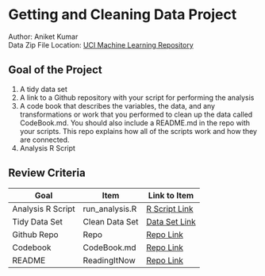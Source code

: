# Getting and Cleaning Data Project
Author: Aniket Kumar <br />
Data Zip File Location: [UCI Machine Learning Repository](https://d396qusza40orc.cloudfront.net/getdata%2Fprojectfiles%2FUCI%20HAR%20Dataset.zip "Clicking will download the data")

## Goal of the Project
1. A tidy data set 
2. A link to a Github repository with your script for performing the analysis 
3. A code book that describes the variables, the data, and any transformations or work that you performed to clean up the data called CodeBook.md. You should also include a README.md in the repo with your scripts. This repo explains how all of the scripts work and how they are connected.
4. Analysis R Script

## Review Criteria

Goal | Item | Link to Item
--- | --- | ---
Analysis R Script |  run_analysis.R |  [R Script Link](https://github.com/aniket1499/SamsungDataSet/blob/master/run_analysis.R "run_analysis.R")
Tidy Data Set |  Clean Data Set |  [Data Set Link](https://github.com/aniket1499/SamsungDataSet/blob/master/tidyData.txt "tidyData.txt")
Github Repo | Repo |  [Repo Link](https://github.com/aniket1499/SamsungDataSet/ "Click to go to Repo")
Codebook | CodeBook.md |  [Repo Link](https://github.com/aniket1499/SamsungDataSet/blob/master/CodeBook.md "CodeBook.md")
README | ReadingItNow |  [Repo Link](https://github.com/aniket1499/SamsungDataSet/blob/master/README.md "README.md")

